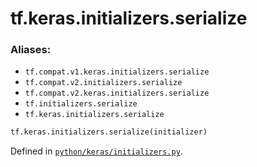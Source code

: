 <div itemscope itemtype="http://developers.google.com/ReferenceObject">
<meta itemprop="name" content="tf.keras.initializers.serialize" />
<meta itemprop="path" content="Stable" />
</div>

# tf.keras.initializers.serialize



### Aliases:

* `tf.compat.v1.keras.initializers.serialize`
* `tf.compat.v2.initializers.serialize`
* `tf.compat.v2.keras.initializers.serialize`
* `tf.initializers.serialize`
* `tf.keras.initializers.serialize`

``` python
tf.keras.initializers.serialize(initializer)
```



Defined in [`python/keras/initializers.py`](/code/stable/tensorflow/python/keras/initializers.py).

<!-- Placeholder for "Used in" -->
